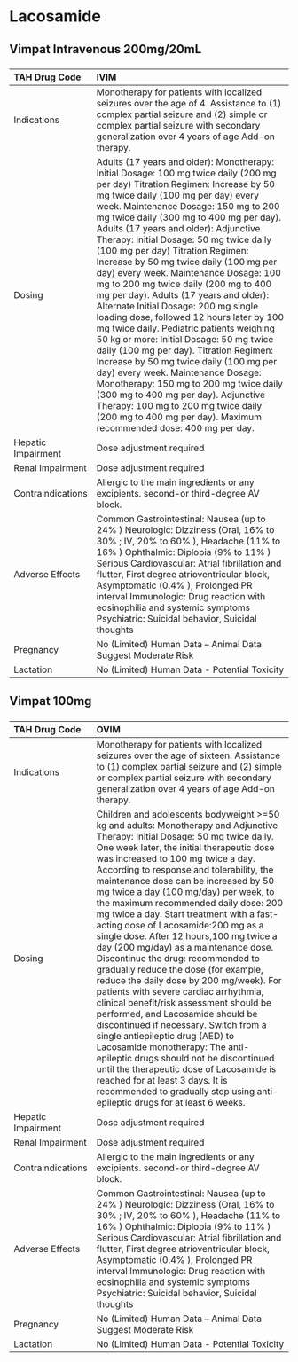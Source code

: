 # Lacosamide

## Vimpat Intravenous 200mg/20mL

##### 

| TAH Drug Code      | IVIM                                                                                                                                                                                                                                                                                                                                                                                                                                                                                                                                                                                                                                                                                                                                                                                                                                                                                                                                                                                                                                                    |
|:-------------------|:--------------------------------------------------------------------------------------------------------------------------------------------------------------------------------------------------------------------------------------------------------------------------------------------------------------------------------------------------------------------------------------------------------------------------------------------------------------------------------------------------------------------------------------------------------------------------------------------------------------------------------------------------------------------------------------------------------------------------------------------------------------------------------------------------------------------------------------------------------------------------------------------------------------------------------------------------------------------------------------------------------------------------------------------------------|
| Indications        | Monotherapy for patients with localized seizures over the age of 4. Assistance to (1) complex partial seizure and (2) simple or complex partial seizure with secondary generalization over 4 years of age Add-on therapy.                                                                                                                                                                                                                                                                                                                                                                                                                                                                                                                                                                                                                                                                                                                                                                                                                               |
| Dosing             | Adults (17 years and older): Monotherapy: Initial Dosage: 100 mg twice daily (200 mg per day) Titration Regimen: Increase by 50 mg twice daily (100 mg per day) every week. Maintenance Dosage: 150 mg to 200 mg twice daily (300 mg to 400 mg per day). Adults (17 years and older): Adjunctive Therapy: Initial Dosage: 50 mg twice daily (100 mg per day) Titration Regimen: Increase by 50 mg twice daily (100 mg per day) every week. Maintenance Dosage: 100 mg to 200 mg twice daily (200 mg to 400 mg per day). Adults (17 years and older): Alternate Initial Dosage: 200 mg single loading dose, followed 12 hours later by 100 mg twice daily. Pediatric patients weighing 50 kg or more: Initial Dosage: 50 mg twice daily (100 mg per day). Titration Regimen: Increase by 50 mg twice daily (100 mg per day) every week. Maintenance Dosage: Monotherapy: 150 mg to 200 mg twice daily (300 mg to 400 mg per day). Adjunctive Therapy: 100 mg to 200 mg twice daily (200 mg to 400 mg per day). Maximum recommended dose: 400 mg per day. |
| Hepatic Impairment | Dose adjustment required                                                                                                                                                                                                                                                                                                                                                                                                                                                                                                                                                                                                                                                                                                                                                                                                                                                                                                                                                                                                                                |
| Renal Impairment   | Dose adjustment required                                                                                                                                                                                                                                                                                                                                                                                                                                                                                                                                                                                                                                                                                                                                                                                                                                                                                                                                                                                                                                |
| Contraindications  | Allergic to the main ingredients or any excipients. second-or third-degree AV block.                                                                                                                                                                                                                                                                                                                                                                                                                                                                                                                                                                                                                                                                                                                                                                                                                                                                                                                                                                    |
| Adverse Effects    | Common Gastrointestinal: Nausea (up to 24% ) Neurologic: Dizziness (Oral, 16% to 30% ; IV, 20% to 60% ), Headache (11% to 16% ) Ophthalmic: Diplopia (9% to 11% ) Serious Cardiovascular: Atrial fibrillation and flutter, First degree atrioventricular block, Asymptomatic (0.4% ), Prolonged PR interval Immunologic: Drug reaction with eosinophilia and systemic symptoms Psychiatric: Suicidal behavior, Suicidal thoughts                                                                                                                                                                                                                                                                                                                                                                                                                                                                                                                                                                                                                        |
| Pregnancy          | No (Limited) Human Data – Animal Data Suggest Moderate Risk                                                                                                                                                                                                                                                                                                                                                                                                                                                                                                                                                                                                                                                                                                                                                                                                                                                                                                                                                                                             |
| Lactation          | No (Limited) Human Data - Potential Toxicity                                                                                                                                                                                                                                                                                                                                                                                                                                                                                                                                                                                                                                                                                                                                                                                                                                                                                                                                                                                                            |

## Vimpat 100mg

##### 

| TAH Drug Code      | OVIM                                                                                                                                                                                                                                                                                                                                                                                                                                                                                                                                                                                                                                                                                                                                                                                                                                                                                                                                                                                                                                                                                                                             |
|:-------------------|:---------------------------------------------------------------------------------------------------------------------------------------------------------------------------------------------------------------------------------------------------------------------------------------------------------------------------------------------------------------------------------------------------------------------------------------------------------------------------------------------------------------------------------------------------------------------------------------------------------------------------------------------------------------------------------------------------------------------------------------------------------------------------------------------------------------------------------------------------------------------------------------------------------------------------------------------------------------------------------------------------------------------------------------------------------------------------------------------------------------------------------|
| Indications        | Monotherapy for patients with localized seizures over the age of sixteen. Assistance to (1) complex partial seizure and (2) simple or complex partial seizure with secondary generalization over 4 years of age Add-on therapy.                                                                                                                                                                                                                                                                                                                                                                                                                                                                                                                                                                                                                                                                                                                                                                                                                                                                                                  |
| Dosing             | Children and adolescents bodyweight >=50 kg and adults: Monotherapy and Adjunctive Therapy: Initial Dosage: 50 mg twice daily. One week later, the initial therapeutic dose was increased to 100 mg twice a day. According to response and tolerability, the maintenance dose can be increased by 50 mg twice a day (100 mg/day) per week, to the maximum recommended daily dose: 200 mg twice a day. Start treatment with a fast-acting dose of Lacosamide:200 mg as a single dose. After 12 hours,100 mg twice a day (200 mg/day) as a maintenance dose. Discontinue the drug: recommended to gradually reduce the dose (for example, reduce the daily dose by 200 mg/week). For patients with severe cardiac arrhythmia, clinical benefit/risk assessment should be performed, and Lacosamide should be discontinued if necessary. Switch from a single antiepileptic drug (AED) to Lacosamide monotherapy: The anti-epileptic drugs should not be discontinued until the therapeutic dose of Lacosamide is reached for at least 3 days. It is recommended to gradually stop using anti-epileptic drugs for at least 6 weeks. |
| Hepatic Impairment | Dose adjustment required                                                                                                                                                                                                                                                                                                                                                                                                                                                                                                                                                                                                                                                                                                                                                                                                                                                                                                                                                                                                                                                                                                         |
| Renal Impairment   | Dose adjustment required                                                                                                                                                                                                                                                                                                                                                                                                                                                                                                                                                                                                                                                                                                                                                                                                                                                                                                                                                                                                                                                                                                         |
| Contraindications  | Allergic to the main ingredients or any excipients. second-or third-degree AV block.                                                                                                                                                                                                                                                                                                                                                                                                                                                                                                                                                                                                                                                                                                                                                                                                                                                                                                                                                                                                                                             |
| Adverse Effects    | Common Gastrointestinal: Nausea (up to 24% ) Neurologic: Dizziness (Oral, 16% to 30% ; IV, 20% to 60% ), Headache (11% to 16% ) Ophthalmic: Diplopia (9% to 11% ) Serious Cardiovascular: Atrial fibrillation and flutter, First degree atrioventricular block, Asymptomatic (0.4% ), Prolonged PR interval Immunologic: Drug reaction with eosinophilia and systemic symptoms Psychiatric: Suicidal behavior, Suicidal thoughts                                                                                                                                                                                                                                                                                                                                                                                                                                                                                                                                                                                                                                                                                                 |
| Pregnancy          | No (Limited) Human Data – Animal Data Suggest Moderate Risk                                                                                                                                                                                                                                                                                                                                                                                                                                                                                                                                                                                                                                                                                                                                                                                                                                                                                                                                                                                                                                                                      |
| Lactation          | No (Limited) Human Data - Potential Toxicity                                                                                                                                                                                                                                                                                                                                                                                                                                                                                                                                                                                                                                                                                                                                                                                                                                                                                                                                                                                                                                                                                     |

